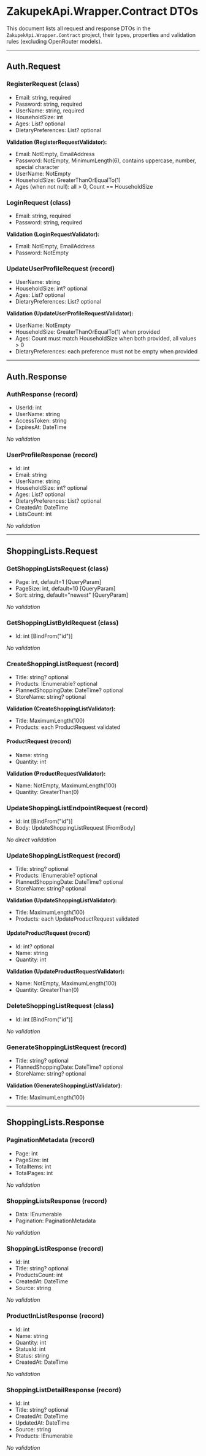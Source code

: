 # ZakupekApi.Wrapper.Contract DTOs

This document lists all request and response DTOs in the `ZakupekApi.Wrapper.Contract` project, their types, properties and validation rules (excluding OpenRouter models).

---

## Auth.Request

### RegisterRequest (class)
- Email: string, required
- Password: string, required
- UserName: string, required
- HouseholdSize: int
- Ages: List<int>? optional
- DietaryPreferences: List<string>? optional

**Validation (RegisterRequestValidator):**
- Email: NotEmpty, EmailAddress
- Password: NotEmpty, MinimumLength(6), contains uppercase, number, special character
- UserName: NotEmpty
- HouseholdSize: GreaterThanOrEqualTo(1)
- Ages (when not null): all > 0, Count == HouseholdSize

### LoginRequest (class)
- Email: string, required
- Password: string, required

**Validation (LoginRequestValidator):**
- Email: NotEmpty, EmailAddress
- Password: NotEmpty

### UpdateUserProfileRequest (record)
- UserName: string
- HouseholdSize: int? optional
- Ages: List<int>? optional
- DietaryPreferences: List<string>? optional

**Validation (UpdateUserProfileRequestValidator):**
- UserName: NotEmpty
- HouseholdSize: GreaterThanOrEqualTo(1) when provided
- Ages: Count must match HouseholdSize when both provided, all values > 0
- DietaryPreferences: each preference must not be empty when provided

---

## Auth.Response

### AuthResponse (record)
- UserId: int
- UserName: string
- AccessToken: string
- ExpiresAt: DateTime

_No validation_

### UserProfileResponse (record)
- Id: int
- Email: string
- UserName: string
- HouseholdSize: int? optional
- Ages: List<int>? optional
- DietaryPreferences: List<string>? optional
- CreatedAt: DateTime
- ListsCount: int

_No validation_

---

## ShoppingLists.Request

### GetShoppingListsRequest (class)
- Page: int, default=1 [QueryParam]
- PageSize: int, default=10 [QueryParam]
- Sort: string, default="newest" [QueryParam]

_No validation_

### GetShoppingListByIdRequest (class)
- Id: int [BindFrom("id")]

_No validation_

### CreateShoppingListRequest (record)
- Title: string? optional
- Products: IEnumerable<ProductRequest>? optional
- PlannedShoppingDate: DateTime? optional
- StoreName: string? optional

**Validation (CreateShoppingListValidator):**
- Title: MaximumLength(100)
- Products: each ProductRequest validated

#### ProductRequest (record)
- Name: string
- Quantity: int

**Validation (ProductRequestValidator):**
- Name: NotEmpty, MaximumLength(100)
- Quantity: GreaterThan(0)

### UpdateShoppingListEndpointRequest (record)
- Id: int [BindFrom("id")]
- Body: UpdateShoppingListRequest [FromBody]

_No direct validation_

### UpdateShoppingListRequest (record)
- Title: string? optional
- Products: IEnumerable<UpdateProductRequest>? optional
- PlannedShoppingDate: DateTime? optional
- StoreName: string? optional

**Validation (UpdateShoppingListValidator):**
- Title: MaximumLength(100)
- Products: each UpdateProductRequest validated

#### UpdateProductRequest (record)
- Id: int? optional
- Name: string
- Quantity: int

**Validation (UpdateProductRequestValidator):**
- Name: NotEmpty, MaximumLength(100)
- Quantity: GreaterThan(0)

### DeleteShoppingListRequest (class)
- Id: int [BindFrom("id")]

_No validation_

### GenerateShoppingListRequest (record)
- Title: string? optional
- PlannedShoppingDate: DateTime? optional
- StoreName: string? optional

**Validation (GenerateShoppingListValidator):**
- Title: MaximumLength(100)

---

## ShoppingLists.Response

### PaginationMetadata (record)
- Page: int
- PageSize: int
- TotalItems: int
- TotalPages: int

_No validation_

### ShoppingListsResponse (record)
- Data: IEnumerable<ShoppingListResponse>
- Pagination: PaginationMetadata

_No validation_

### ShoppingListResponse (record)
- Id: int
- Title: string? optional
- ProductsCount: int
- CreatedAt: DateTime
- Source: string

_No validation_

### ProductInListResponse (record)
- Id: int
- Name: string
- Quantity: int
- StatusId: int
- Status: string
- CreatedAt: DateTime

_No validation_

### ShoppingListDetailResponse (record)
- Id: int
- Title: string? optional
- CreatedAt: DateTime
- UpdatedAt: DateTime
- Source: string
- Products: IEnumerable<ProductInListResponse>

_No validation_